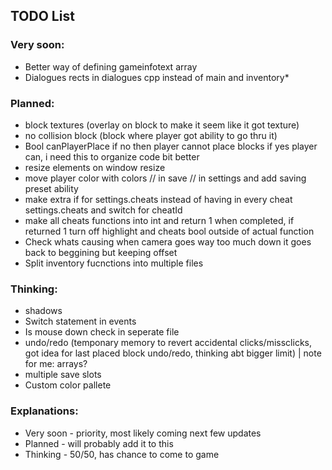 ## TODO List

### Very soon:
- Better way of defining gameinfotext array
- Dialogues rects in dialogues cpp instead of main and inventory*

### Planned:
- block textures
(overlay on block to make it seem like it got texture)
- no collision block
(block where player got ability to go thru it)
- Bool canPlayerPlace
if no then player cannot place blocks if yes player can, i need this to organize code bit better
- resize elements on window resize
- move player color with colors // in save // in settings and add saving preset ability
- make extra if for settings.cheats instead of having in every cheat settings.cheats and switch for cheatId
- make all cheats functions into int and return 1 when completed, if returned 1 turn off highlight and cheats bool outside of actual function
- Check whats causing when camera goes way too much down it goes back to beggining but keeping offset
- Split inventory fucnctions into multiple files

### Thinking:
- shadows
- Switch statement in events
- Is mouse down check in seperate file
- undo/redo
(temponary memory to revert accidental clicks/missclicks, got idea for last placed block undo/redo, thinking abt bigger limit) | note for me: arrays?
- multiple save slots
- Custom color pallete

### Explanations:
- Very soon - priority, most likely coming next few updates
- Planned   - will probably add it to this
- Thinking  - 50/50, has chance to come to game
